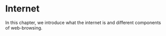 # Internet

In this chapter, we introduce what the internet is and different components of web-browsing.

